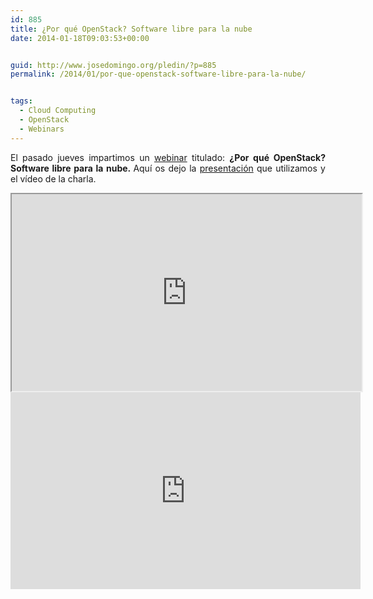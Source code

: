 ```yaml
---
id: 885
title: ¿Por qué OpenStack? Software libre para la nube
date: 2014-01-18T09:03:53+00:00


guid: http://www.josedomingo.org/pledin/?p=885
permalink: /2014/01/por-que-openstack-software-libre-para-la-nube/


tags:
  - Cloud Computing
  - OpenStack
  - Webinars
---
```

<p style="text-align: justify;">
  El pasado jueves impartimos un <a href="http://www.josedomingo.org/pledin/2014/01/openwebinars-por-que-openstack-software-libre-para-la-nube/">webinar</a> titulado: <strong>¿Por qué OpenStack? Software libre para la nube. </strong>Aquí os dejo la <a href="https://josedom24.github.io/openwebinars_openstack/#/">presentación</a> que utilizamos y el vídeo de la charla.
</p>

<iframe src="https://josedom24.github.io/openwebinars_openstack/#/" height="315" width="560"></iframe> 
<iframe src="https://www.youtube.com/embed/3m5LeyI7Bss" height="315" width="560" allowfullscreen="" frameborder="0"></iframe>




